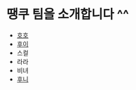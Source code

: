 # 땡쿠 팀을 소개합니다 ^^

* [호호](https://github.com/2022-thankoo/git-branch-mission/blob/main/hoho.md)
* [후이](https://github.com/2022-thankoo/git-branch-mission/blob/main/HUI.md)
* 스컬
* 라라
* 비녀
* [후니](https://github.com/2022-thankoo/git-branch-mission/blob/main/huni.md)
